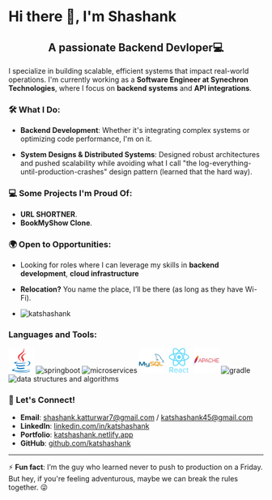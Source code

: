 # Hi there 👋, I'm Shashank

<h2 align="center">A passionate Backend Devloper💻</h2>


I specialize in building scalable, efficient systems that impact real-world operations. I'm currently working as a **Software Engineer at Synechron Technologies**, where I focus on **backend systems** and **API integrations**.

### 🛠 What I Do:
- **Backend Development**: Whether it's integrating complex systems or optimizing code performance, I'm on it.

- **System Designs & Distributed Systems**: Designed robust architectures and pushed scalability while avoiding what I call "the log-everything-until-production-crashes" design pattern (learned that the hard way).

### 💻 Some Projects I'm Proud Of:
- **URL SHORTNER**.
- **BookMyShow Clone**. 

### 🌍 Open to Opportunities:
- Looking for roles where I can leverage my skills in **backend development**, **cloud infrastructure**
- **Relocation?** You name the place, I’ll be there (as long as they have Wi-Fi).

- <p align="left"> 
  <img src="https://komarev.com/ghpvc/?username=katshashank&label=Profile%20views&color=0e75b6&style=flat" alt="katshashank" /> 
</p>

<h3 align="left">Languages and Tools:</h3>
<p align="left"> 
  <a> 
    <img src="https://raw.githubusercontent.com/devicons/devicon/master/icons/java/java-original.svg" alt="java" width="50" height="50"/> 
  </a> 
  <a"> 
    <img src="https://miro.medium.com/v2/resize:fit:600/1*gxXLMIuJDHCH7fwIgEP1cg.png" alt="springboot" width="50" height="50"/> 
  </a> 
  <a> 
    <img src="https://www.aalpha.net/wp-content/uploads/2020/04/development-of-microservices.png" alt="microservices" width="50" height="50"/> 
  </a>
  <a> 
    <img src="https://raw.githubusercontent.com/devicons/devicon/master/icons/mysql/mysql-original-wordmark.svg" alt="mysql" width="50" height="50"/> 
  </a> 
  <a > 
    <img src="https://raw.githubusercontent.com/devicons/devicon/master/icons/react/react-original-wordmark.svg" alt="react" width="50" height="50"/> 
  </a> 
  <a> 
    <img src="https://raw.githubusercontent.com/devicons/devicon/master/icons/apache/apache-original-wordmark.svg" alt="maven" width="50" height="50"/> 
  </a> 
  <a> 
    <img src="https://w7.pngwing.com/pngs/279/662/png-transparent-gradle-plain-wordmark-logo-icon-thumbnail.png" alt="gradle" width="50" height="50"/> 
  </a> 
  <a> 
    <img src="https://miro.medium.com/v2/resize:fit:640/format:webp/0*y0HD1kNypJ0z1Pu1.png" alt="data structures and algorithms" width="50" height="50"/> 
  </a>
</p>


### 🤝 Let's Connect!
- **Email**: shashank.katturwar7@gmail.com / katshashank45@gmail.com 
- **LinkedIn**: [linkedin.com/in/katshashank](https://linkedin.com/in/katshashank)
- **Portfolio**: [katshashank.netlify.app](https://katshashank.netlify.app/)
- **GitHub**: [github.com/katshashank](https://github.com/katshashank)

---

⚡ **Fun fact**: I’m the guy who learned never to push to production on a Friday. But hey, if you're feeling adventurous, maybe we can break the rules together. 😜
